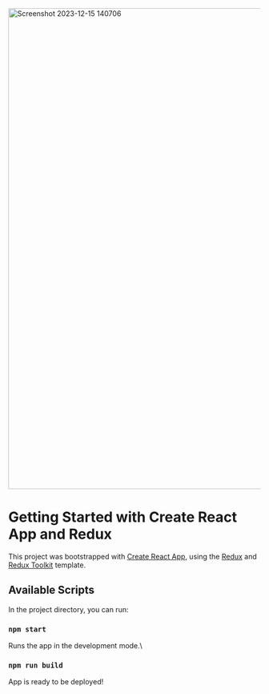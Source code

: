 <img width="960" alt="Screenshot 2023-12-15 140706" src="https://github.com/Vishalkaloriya/Reeco/assets/76687602/cbff1a0d-db7c-4d18-8c97-9238012a3ac1">

# Getting Started with Create React App and Redux

This project was bootstrapped with [Create React App](https://github.com/facebook/create-react-app), using the [Redux](https://redux.js.org/) and [Redux Toolkit](https://redux-toolkit.js.org/) template.

## Available Scripts

In the project directory, you can run:

### `npm start`

Runs the app in the development mode.\

### `npm run build`
App is ready to be deployed!



